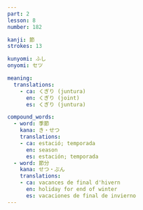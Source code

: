 ```yaml
---
part: 2
lesson: 8
number: 182

kanji: 節
strokes: 13

kunyomi: ふし
onyomi: セツ

meaning:
  translations:
    - ca: くぎり (juntura)
      en: くぎり (joint)
      es: くぎり (juntura)

compound_words:
  - word: 季節
    kana: き・せつ
    translations:
    - ca: estació; temporada
      en: season
      es: estación; temporada
  - word: 節分
    kana: せつ・ぶん
    translations:
    - ca: vacances de final d'hivern
      en: holiday for end of winter
      es: vacaciones de final de invierno
---
```

